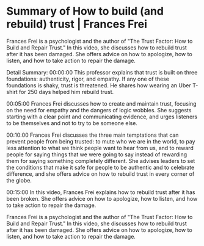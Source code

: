 # Summary of How to build (and rebuild) trust | Frances Frei

Frances Frei is a psychologist and the author of "The Trust Factor: How to Build and Repair Trust." In this video, she discusses how to rebuild trust after it has been damaged. She offers advice on how to apologize, how to listen, and how to take action to repair the damage.

Detail Summary: 
00:00:00
This professor explains that trust is built on three foundations: authenticity, rigor, and empathy. If any one of these foundations is shaky, trust is threatened. He shares how wearing an Uber T-shirt for 250 days helped him rebuild trust.

00:05:00
Frances Frei discusses how to create and maintain trust, focusing on the need for empathy and the dangers of logic wobbles. She suggests starting with a clear point and communicating evidence, and urges listeners to be themselves and not to try to be someone else.

00:10:00
Frances Frei discusses the three main temptations that can prevent people from being trusted: to mute who we are in the world, to pay less attention to what we think people want to hear from us, and to reward people for saying things that we were going to say instead of rewarding them for saying something completely different. She advises leaders to set the conditions that make it safe for people to be authentic and to celebrate difference, and she offers advice on how to rebuild trust in every corner of the globe.

00:15:00
In this video, Frances Frei explains how to rebuild trust after it has been broken. She offers advice on how to apologize, how to listen, and how to take action to repair the damage.

Frances Frei is a psychologist and the author of "The Trust Factor: How to Build and Repair Trust." In this video, she discusses how to rebuild trust after it has been damaged. She offers advice on how to apologize, how to listen, and how to take action to repair the damage.

